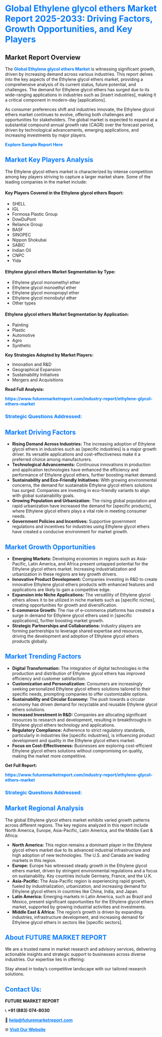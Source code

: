<h1 style="color: #007BFF;">Global Ethylene glycol ethers Market Report 2025-2033: Driving Factors, Growth Opportunities, and Key Players</h1>

<section id="overview">
<h2>Market Report Overview</h2>
<p>The <a href="https://www.futuremarketreport.com/industry-report/ethylene-glycol-ethers-market" style="color: #007BFF; text-decoration: none;"><strong>Global Ethylene glycol ethers Market</strong></a> is witnessing significant growth, driven by increasing demand across various industries. This report delves into the key aspects of the Ethylene glycol ethers market, providing a comprehensive analysis of its current status, future potential, and challenges. The demand for Ethylene glycol ethers has surged due to its wide-ranging applications in industries such as [insert industries], making it a critical component in modern-day [applications].</p>
<p>As consumer preferences shift and industries innovate, the Ethylene glycol ethers market continues to evolve, offering both challenges and opportunities for stakeholders. The global market is expected to expand at a substantial compound annual growth rate (CAGR) over the forecast period, driven by technological advancements, emerging applications, and increasing investments by major players.</p>
</section>

<section id="overview">
<p><a href="https://www.futuremarketreport.com/request-sample/reportId=114907" style="color: #007BFF; text-decoration: none;"><strong>Explore Sample Report Here</strong></a></p>
</section>

<section id="key-players">
<h2 style="color: #007BFF;">Market Key Players Analysis</h2>
<p>The Ethylene glycol ethers market is characterized by intense competition among key players striving to capture a larger market share. Some of the leading companies in the market include:</p>
<h4>Key Players Covered in the Ethylene glycol ethers Report:</h4>
<ul><li>SHELL</li><li>IGL</li><li>Formosa Plastic Group</li><li>DowDuPont</li><li>Reliance Group</li><li>BASF</li><li>SINOPEC</li><li>Nippon Shokubai</li><li>SABIC</li><li>Indian Oil</li><li>CNPC</li><li>Yida</li></ul>
<h4>Ethylene glycol ethers Market Segmentation by Type:</h4>
<ul><li>Ethylene glycol monomethyl ether</li><li>Ethylene glycol monoethyl ether</li><li>Ethylene glycol monopropyl ether</li><li>Ethylene glycol monobutyl ether</li><li>Other types</li></ul>

<h4>Ethylene glycol ethers Market Segmentation by Application:</h4>
<ul><li>Painting</li><li>Plastic</li><li>Automotive</li><li>Agro</li><li>Synthetic</li></ul>
<p><strong>Key Strategies Adopted by Market Players:</strong></p>
<ul>
<li>Innovation and R&D</li>
<li>Geographical Expansion</li>
<li>Sustainability Initiatives</li>
<li>Mergers and Acquisitions</li>
</ul>
</section>

<section>
<p><strong>Read Full Analysis: </strong></p><a href="https://www.futuremarketreport.com/industry-report/ethylene-glycol-ethers-market" style="color: #007BFF; text-decoration: none;"><strong>https://www.futuremarketreport.com/industry-report/ethylene-glycol-ethers-market</strong></a>
<h3 style="color: #007BFF;">Strategic Questions Addressed:</h3>
</section>

<section id="driving-factors">
<h2 style="color: #007BFF;">Market Driving Factors</h2>
<ul>
<li><strong>Rising Demand Across Industries:</strong> The increasing adoption of Ethylene glycol ethers in industries such as [specific industries] is a major growth driver. Its versatile applications and cost-effectiveness make it a preferred choice among manufacturers.</li>
<li><strong>Technological Advancements:</strong> Continuous innovations in production and application technologies have enhanced the efficiency and performance of Ethylene glycol ethers, further boosting market demand.</li>
<li><strong>Sustainability and Eco-Friendly Initiatives:</strong> With growing environmental concerns, the demand for sustainable Ethylene glycol ethers solutions has surged. Companies are investing in eco-friendly variants to align with global sustainability goals.</li>
<li><strong>Growing Population and Urbanization:</strong> The rising global population and rapid urbanization have increased the demand for [specific products], where Ethylene glycol ethers plays a vital role in meeting consumer needs.</li>
<li><strong>Government Policies and Incentives:</strong> Supportive government regulations and incentives for industries using Ethylene glycol ethers have created a conducive environment for market growth.</li>
</ul>
</section>

<section id="growth-opportunities">
<h2 style="color: #007BFF;">Market Growth Opportunities</h2>
<ul>
<li><strong>Emerging Markets:</strong> Developing economies in regions such as Asia-Pacific, Latin America, and Africa present untapped potential for the Ethylene glycol ethers market. Increasing industrialization and urbanization in these regions are key growth drivers.</li>
<li><strong>Innovative Product Development:</strong> Companies investing in R&D to create innovative Ethylene glycol ethers products with enhanced features and applications are likely to gain a competitive edge.</li>
<li><strong>Expansion into Niche Applications:</strong> The versatility of Ethylene glycol ethers allows it to be utilized in niche markets such as [specific niches], creating opportunities for growth and diversification.</li>
<li><strong>E-commerce Growth:</strong> The rise of e-commerce platforms has created a surge in demand for Ethylene glycol ethers used in [specific applications], further boosting market growth.</li>
<li><strong>Strategic Partnerships and Collaborations:</strong> Industry players are forming partnerships to leverage shared expertise and resources, driving the development and adoption of Ethylene glycol ethers products globally.</li>
</ul>
</section>

<section id="trending-factors">
<h2 style="color: #007BFF;">Market Trending Factors</h2>
<ul>
<li><strong>Digital Transformation:</strong> The integration of digital technologies in the production and distribution of Ethylene glycol ethers has improved efficiency and customer satisfaction.</li>
<li><strong>Customization and Personalization:</strong> Consumers are increasingly seeking personalized Ethylene glycol ethers solutions tailored to their specific needs, prompting companies to offer customizable options.</li>
<li><strong>Sustainability and Circular Economy:</strong> The push towards a circular economy has driven demand for recyclable and reusable Ethylene glycol ethers solutions.</li>
<li><strong>Increased Investment in R&D:</strong> Companies are allocating significant resources to research and development, resulting in breakthroughs in Ethylene glycol ethers technology and applications.</li>
<li><strong>Regulatory Compliance:</strong> Adherence to strict regulatory standards, particularly in industries like [specific industries], is influencing product development and quality in the Ethylene glycol ethers market.</li>
<li><strong>Focus on Cost-Effectiveness:</strong> Businesses are exploring cost-efficient Ethylene glycol ethers solutions without compromising on quality, making the market more competitive.</li>
</ul>
</section>

<section>
<p><strong>Get Full Report: </strong></p><a href="https://www.futuremarketreport.com/industry-report/ethylene-glycol-ethers-market" style="color: #007BFF; text-decoration: none;"><strong>https://www.futuremarketreport.com/industry-report/ethylene-glycol-ethers-market</strong></a>
<h3 style="color: #007BFF;">Strategic Questions Addressed:</h3>
</section>


<section id="regional-analysis">
<h2 style="color: #007BFF;">Market Regional Analysis</h2>
<p>The global Ethylene glycol ethers market exhibits varied growth patterns across different regions. The key regions analyzed in this report include North America, Europe, Asia-Pacific, Latin America, and the Middle East & Africa:</p>
<ul>
<li><strong>North America:</strong> This region remains a dominant player in the Ethylene glycol ethers market due to its advanced industrial infrastructure and high adoption of new technologies. The U.S. and Canada are leading markets in this region.</li>
<li><strong>Europe:</strong> Europe has witnessed steady growth in the Ethylene glycol ethers market, driven by stringent environmental regulations and a focus on sustainability. Key countries include Germany, France, and the U.K.</li>
<li><strong>Asia-Pacific:</strong> The Asia-Pacific region is experiencing rapid growth, fueled by industrialization, urbanization, and increasing demand for Ethylene glycol ethers in countries like China, India, and Japan.</li>
<li><strong>Latin America:</strong> Emerging markets in Latin America, such as Brazil and Mexico, present significant opportunities for the Ethylene glycol ethers market, supported by growing industrial activities and investments.</li>
<li><strong>Middle East & Africa:</strong> The region’s growth is driven by expanding industries, infrastructure development, and increasing demand for Ethylene glycol ethers in sectors like [specific sectors].</li>
</ul>
</section>

<footer>
<h2 style="color: #007BFF;">About FUTURE MARKET REPORT</h2>
<p>We are a trusted name in market research and advisory services, delivering actionable insights and strategic support to businesses across diverse industries. Our expertise lies in offering:</p>

<p>Stay ahead in today’s competitive landscape with our tailored research solutions.</p>

<h2 style="color: #007BFF;">Contact Us:</h2>
<p><strong>FUTURE MARKET REPORT</strong></p>
<p>📞 <strong>+91 (883) 074-8030</strong></p>
<p>📧 <strong><a href="mailto:help@futuremarketreport.com" style="color: #007BFF;">help@futuremarketreport.com</a></strong></p>
<p>🌐 <strong><a href="https://www.futuremarketreport.com/" style="color: #007BFF;">Visit Our Website</a></strong></p>
</footer>